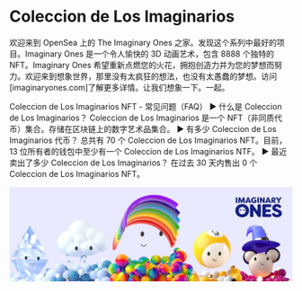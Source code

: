 # Coleccion de Los Imaginarios

欢迎来到 OpenSea 上的 The Imaginary Ones 之家。发现这个系列中最好的项目。Imaginary Ones 是一个令人愉快的 3D 动画艺术，包含 8888 个独特的 NFT。Imaginary Ones 希望重新点燃您的火花，拥抱创造力并为您的梦想而努力。欢迎来到想象世界，那里没有太疯狂的想法，也没有太愚蠢的梦想。访问[imaginaryones.com]了解更多详情。让我们想象一下。一起。

Coleccion de Los Imaginarios NFT - 常见问题（FAQ）
▶ 什么是 Coleccion de Los Imaginarios？
Coleccion de Los Imaginarios 是一个 NFT（非同质代币）集合。存储在区块链上的数字艺术品集合。
▶ 有多少 Coleccion de Los Imaginarios 代币？
总共有 70 个 Coleccion de Los Imaginarios NFT。目前，13 位所有者的钱包中至少有一个 Coleccion de Los Imaginarios NTF。
▶ 最近卖出了多少 Coleccion de Los Imaginarios？
在过去 30 天内售出 0 个 Coleccion de Los Imaginarios NFT。

![NFT](unnamed.jpg)


